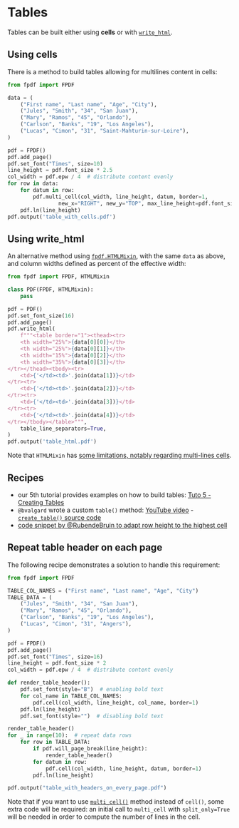 # Tables #

Tables can be built either using **cells**
or with [`write_html`](HTML.md).


## Using cells ##

There is a method to build tables allowing for multilines content in cells:

```python
from fpdf import FPDF

data = (
    ("First name", "Last name", "Age", "City"),
    ("Jules", "Smith", "34", "San Juan"),
    ("Mary", "Ramos", "45", "Orlando"),
    ("Carlson", "Banks", "19", "Los Angeles"),
    ("Lucas", "Cimon", "31", "Saint-Mahturin-sur-Loire"),
)

pdf = FPDF()
pdf.add_page()
pdf.set_font("Times", size=10)
line_height = pdf.font_size * 2.5
col_width = pdf.epw / 4  # distribute content evenly
for row in data:
    for datum in row:
        pdf.multi_cell(col_width, line_height, datum, border=1,
                new_x="RIGHT", new_y="TOP", max_line_height=pdf.font_size)
    pdf.ln(line_height)
pdf.output('table_with_cells.pdf')
```


## Using write_html ##

An alternative method using [`fpdf.HTMLMixin`](HTML.md),
with the same `data` as above, and column widths defined as percent of the effective width:

```python
from fpdf import FPDF, HTMLMixin

class PDF(FPDF, HTMLMixin):
    pass

pdf = PDF()
pdf.set_font_size(16)
pdf.add_page()
pdf.write_html(
    f"""<table border="1"><thead><tr>
    <th width="25%">{data[0][0]}</th>
    <th width="25%">{data[0][1]}</th>
    <th width="15%">{data[0][2]}</th>
    <th width="35%">{data[0][3]}</th>
</tr></thead><tbody><tr>
    <td>{'</td><td>'.join(data[1])}</td>
</tr><tr>
    <td>{'</td><td>'.join(data[2])}</td>
</tr><tr>
    <td>{'</td><td>'.join(data[3])}</td>
</tr><tr>
    <td>{'</td><td>'.join(data[4])}</td>
</tr></tbody></table>""",
    table_line_separators=True,
)
pdf.output('table_html.pdf')
```

Note that `HTMLMixin` has [some limitations, notably regarding multi-lines cells](HTML.html#supported-html-features).


## Recipes ##

- our 5th tutorial provides examples on how to build tables: [Tuto 5 - Creating Tables](Tutorial.md#tuto-5-creating-tables)
- `@bvalgard` wrote a custom `table()` method: [YouTube video](https://www.youtube.com/watch?v=euNvxWaRQMY) - [`create_table()` source code](https://github.com/bvalgard/create-pdf-with-python-fpdf2/blob/main/create_table_fpdf2.py)
- [code snippet by @RubendeBruin to adapt row height to the highest cell](https://github.com/PyFPDF/fpdf2/issues/91#issuecomment-813033012)


## Repeat table header on each page ##

The following recipe demonstrates a solution to handle this requirement:

```python
from fpdf import FPDF

TABLE_COL_NAMES = ("First name", "Last name", "Age", "City")
TABLE_DATA = (
    ("Jules", "Smith", "34", "San Juan"),
    ("Mary", "Ramos", "45", "Orlando"),
    ("Carlson", "Banks", "19", "Los Angeles"),
    ("Lucas", "Cimon", "31", "Angers"),
)

pdf = FPDF()
pdf.add_page()
pdf.set_font("Times", size=16)
line_height = pdf.font_size * 2
col_width = pdf.epw / 4  # distribute content evenly

def render_table_header():
    pdf.set_font(style="B")  # enabling bold text
    for col_name in TABLE_COL_NAMES:
        pdf.cell(col_width, line_height, col_name, border=1)
    pdf.ln(line_height)
    pdf.set_font(style="")  # disabling bold text

render_table_header()
for _ in range(10):  # repeat data rows
    for row in TABLE_DATA:
        if pdf.will_page_break(line_height):
            render_table_header()
        for datum in row:
            pdf.cell(col_width, line_height, datum, border=1)
        pdf.ln(line_height)

pdf.output("table_with_headers_on_every_page.pdf")
```

Note that if you want to use [`multi_cell()`](fpdf/fpdf.html#fpdf.fpdf.FPDF.multi_cell) method instead of `cell()`,
some extra code will be required: an initial call to `multi_cell` with `split_only=True`
will be needed in order to compute the number of lines in the cell.
